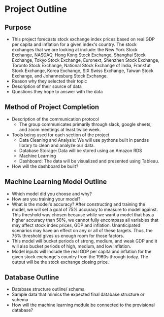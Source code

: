 # Project Outline

## Purpose 
- This project forecasts stock exchange index prices based on real GDP per capita and inflation for a given index's country. The stock exchanges that we are looking at include: the New York Stock Exchange, NASDAQ, Hong Kong Stock Exchange, Shanghai Stock Exchange, Tokyo Stock Exchange, Euronext, Shenzhen Stock Exchange, Toronto Stock Exchange, National Stock Exchange of India, Frankfut Stock Exchange, Korea Exchange, SIX Swiss Exchange, Taiwan Stock Exchange, and Johannesburg Stock Exchange.  
- Reason why they selected their topic
- Description of their source of data
- Questions they hope to answer with the data

## Method of Project Completion
- Description of the communication protocol
  - The group communicates primarily through slack, google sheets, and zoom meetings at least twice week. 
- Tools being used for each section of the project  
  - Data Cleaning and Analysis: We will use pythons built in pandas library to clean and analyze our data.
  - Database Storage: Data will be stored using an Amazon RDS 
  - Machine Learning
  - Dashboard: The data will be visualized and presented using Tableau.
- How will the dashboard be built? 

## Machine Learning Model Outline
- Which model did you choose and why?
- How are you training your model?
- What is the model's accuracy? After constructing and training the model, we will set a goal of 75% accuracy to measure to model against. This threshold was chosen because while we want a model that has a higher accuracy than 50%, we cannot fully encompass all variables that may affect stock index prices, GDP and inflation. Unanticipated scenarios may have an effect on any or all of these targets. Thus, the 75% threshold gives us enough room for those factors.
- This model will bucket periods of strong, medium, and weak GDP and it will also bucket periods of high, medium, and low inflation. 
- Model inputs will include the real GDP per capita and inflation for the given stock exchange's country from the 1960s through today.  The output will be the stock exchange closing price.   

## Database Outline
- Database structure outline/ schema
- Sample data that mimics the expected final database structure or schema
- How will the machine learning module be connected to the provisional database?
